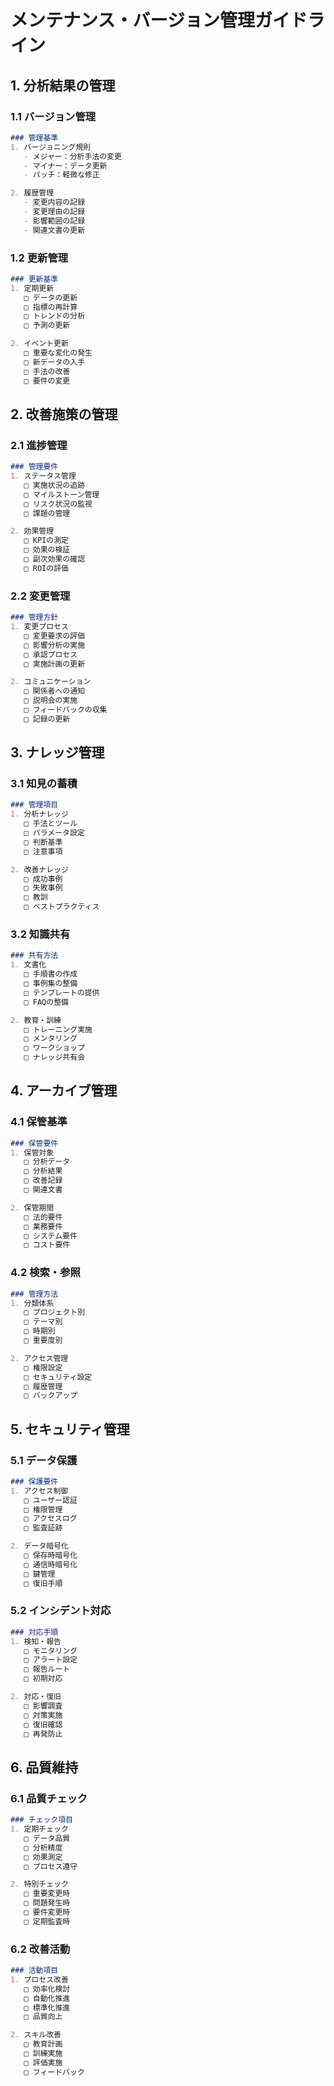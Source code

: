 # メンテナンス・バージョン管理ガイドライン

## 1. 分析結果の管理

### 1.1 バージョン管理
```markdown
### 管理基準
1. バージョニング規則
   - メジャー：分析手法の変更
   - マイナー：データ更新
   - パッチ：軽微な修正

2. 履歴管理
   - 変更内容の記録
   - 変更理由の記録
   - 影響範囲の記録
   - 関連文書の更新
```

### 1.2 更新管理
```markdown
### 更新基準
1. 定期更新
   □ データの更新
   □ 指標の再計算
   □ トレンドの分析
   □ 予測の更新

2. イベント更新
   □ 重要な変化の発生
   □ 新データの入手
   □ 手法の改善
   □ 要件の変更
```

## 2. 改善施策の管理

### 2.1 進捗管理
```markdown
### 管理要件
1. ステータス管理
   □ 実施状況の追跡
   □ マイルストーン管理
   □ リスク状況の監視
   □ 課題の管理

2. 効果管理
   □ KPIの測定
   □ 効果の検証
   □ 副次効果の確認
   □ ROIの評価
```

### 2.2 変更管理
```markdown
### 管理方針
1. 変更プロセス
   □ 変更要求の評価
   □ 影響分析の実施
   □ 承認プロセス
   □ 実施計画の更新

2. コミュニケーション
   □ 関係者への通知
   □ 説明会の実施
   □ フィードバックの収集
   □ 記録の更新
```

## 3. ナレッジ管理

### 3.1 知見の蓄積
```markdown
### 管理項目
1. 分析ナレッジ
   □ 手法とツール
   □ パラメータ設定
   □ 判断基準
   □ 注意事項

2. 改善ナレッジ
   □ 成功事例
   □ 失敗事例
   □ 教訓
   □ ベストプラクティス
```

### 3.2 知識共有
```markdown
### 共有方法
1. 文書化
   □ 手順書の作成
   □ 事例集の整備
   □ テンプレートの提供
   □ FAQの整備

2. 教育・訓練
   □ トレーニング実施
   □ メンタリング
   □ ワークショップ
   □ ナレッジ共有会
```

## 4. アーカイブ管理

### 4.1 保管基準
```markdown
### 保管要件
1. 保管対象
   □ 分析データ
   □ 分析結果
   □ 改善記録
   □ 関連文書

2. 保管期間
   □ 法的要件
   □ 業務要件
   □ システム要件
   □ コスト要件
```

### 4.2 検索・参照
```markdown
### 管理方法
1. 分類体系
   □ プロジェクト別
   □ テーマ別
   □ 時期別
   □ 重要度別

2. アクセス管理
   □ 権限設定
   □ セキュリティ設定
   □ 履歴管理
   □ バックアップ
```

## 5. セキュリティ管理

### 5.1 データ保護
```markdown
### 保護要件
1. アクセス制御
   □ ユーザー認証
   □ 権限管理
   □ アクセスログ
   □ 監査証跡

2. データ暗号化
   □ 保存時暗号化
   □ 通信時暗号化
   □ 鍵管理
   □ 復旧手順
```

### 5.2 インシデント対応
```markdown
### 対応手順
1. 検知・報告
   □ モニタリング
   □ アラート設定
   □ 報告ルート
   □ 初期対応

2. 対応・復旧
   □ 影響調査
   □ 対策実施
   □ 復旧確認
   □ 再発防止
```

## 6. 品質維持

### 6.1 品質チェック
```markdown
### チェック項目
1. 定期チェック
   □ データ品質
   □ 分析精度
   □ 効果測定
   □ プロセス遵守

2. 特別チェック
   □ 重要変更時
   □ 問題発生時
   □ 要件変更時
   □ 定期監査時
```

### 6.2 改善活動
```markdown
### 活動項目
1. プロセス改善
   □ 効率化検討
   □ 自動化推進
   □ 標準化推進
   □ 品質向上

2. スキル改善
   □ 教育計画
   □ 訓練実施
   □ 評価実施
   □ フィードバック